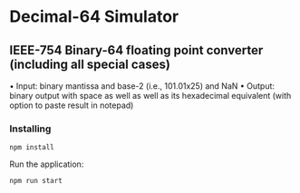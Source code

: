 # Decimal-64 Simulator

## IEEE-754 Binary-64 floating point converter (including all special cases)

• Input: binary mantissa and base-2 (i.e., 101.01x25) and NaN
• Output: binary output with space as well as well as its hexadecimal equivalent (with
option to paste result in notepad)

### Installing

```
npm install
```

Run the application:

```
npm run start
```
